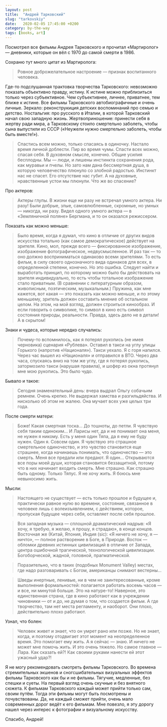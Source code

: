 ```yaml
---
layout: post
title:  "Андрей Тарковский"
slug: "tarkovskiy"
date:   2020-02-05 17:45:00 +0200
category: by-the-way
tags: [books, art]
---
```


Посмотрел все фильмы Андрея Тарковского и прочитал «Мартиролог» — дневники, которые он вёл с 1970 до самой смерти в 1986.

Сохраню тут много цитат из Мартиролога:

> Ровное доброжелательное настроение — признак воспитанного человека.

Где-то подслушанная трактовка творчества Тарковского: невозможно показать объективно правду, истину. К истине можно приблизиться только через субъективное. Чем субъективнее, личнее, приватнее, тем ближе к истине. 
Все фильмы Тарковского автобиографичные и очень личные. Зеркало: реконструкиция детских воспоминаний про семью и детство. Ностальгия: про русского в Италии, в которой Тарковский начал свою западную жизнь. Жертвоприношение: принести себя в жертву ради мира, а Тарковскому стоило смертельно заболеть, чтобы сына выпустили из СССР («Неужели нужно смертельно заболеть, чтобы быть вместе!»). 

> Спастись всем можно, только спасаясь в одиночку. Настало время личной доблести. Пир во время чумы. Спасти всех можно, спасая себя. В духовном смысле, конечно. Общие усилия бесплодны. Мы — люди, и лишены инстинкта сохранения рода, как муравьи и пчелы. Но зато нам дана бессмертная душа, в которую человечество плюнуло со злобной радостью. Инстинкт нас не спасет. Его отсутствие нас губит. А на духовные, нравственные устои мы плюнули. Что же во спасение?

Про актеров:

> Актеры глупы. В жизни еще ни разу не встречал умного актера. Ни разу! Были добрые, злые, самовлюбленные, скромные, но умных — никогда, ни разу. Видел одного умного актера — в «Земляничной поляне» Бергмана, и то он оказался режиссером.

Показать как можно меньше:

> Было время, когда я думал, что кино в отличие от других видов искусства тотально (как самое демократическое) действует на зрителя. Кино, мол, прежде всего — фиксированное изображение, изображение фотографическое, недвусмысленное. И раз так — то оно должно восприниматься одинаково всеми зрителями. То есть фильм, в силу своего однозначного вида одинаков для всех, в определенной степени, конечно. Но это ошибка.
> Следует найти и выработать принцип, по которому можно было бы действовать на зрителя индивидуально, то есть чтобы тотальное изображение стало приватным. (В сравнении с литературным образом, живописным, поэтическим, музыкальным.) Пружина, как мне кажется, вот какая — это показать как можно меньше, и по этому меньшему, зритель должен составить мнение об остальном целом. На этом, на мой взгляд, должен строиться кинообраз. И если говорить о символике, то символ в кино есть символ состояния природы, реальности. Правда, здесь дело не в детали! А в скрытом!

Знаки и чудеса, которые нередко случались:

> Почему-то вспомнилось, как я потерял рукопись (не имея черновика) сценария «Рублева». Оставил в такси на углу улицы Горького (напротив «Националя»). Такси уехало. Я с горя напился. Через час вышел из «Националя» и отправился в ВТО. Через два часа, спускаясь вниз на том же углу, где я потерял рукопись, затормозило такси (нарушая правила), и шофер из окна протянул мне мою рукопись. Это было чудо.

Бывало и такое:

> Сегодня знаменательный день: вчера выдрал Ольгу собачьим ремнем. Очень крепко. Не выдержал хамства и разгильдяйства. И нисколько об этом не жалею. Она мучает всех уже целых три года.

После смерти матери:

> Боже! Какая смертная тоска… До тошноты, до петли. Я чувствую себя таким одиноким… И Ларисы нет, да и не понимает она меня, не нужен я никому. Есть у меня один Тяпа, да я ему не буду нужен. Один я. Совсем один. Я чувствую это страшное смертельное одиночество, и это чувство становится еще страшнее, когда начинаешь понимать, что одиночество — это смерть. Меня все предали или предают.
> Я один… Открываются все поры моей души, которая становится беззащитной, потому что в них начинает входить смерть. Мне страшно. Как страшно быть одному. Только Тяпус. Я не хочу жить. Я боюсь мне невыносимо жить.

Мысли:

> Настоящего не существует — есть только прошлое и будущее и, практически равное нулю во времени, состояние, связанное в человеке лишь с волеизъявлением, с действием, которое, пропуская будущее через себя, оставляет после себя прошлое.

> Вся западная музыка — сплошной драматический надрыв: «Я хочу, я требую, я желаю, я прошу, я страдаю», в конце концов. Восточная же (Китай, Япония, Индия (sic): «Я ничего не хочу, я — ничто», — полное растворение в Боге, в Природе. Восток — обломки древних истинных цивилизаций в отличие от Запада, центра ошибочной трагической, технологической цивилизации. Богоборческой, жадной, головной, прагматической.

> Поразительно, что в таких (подобных Monument Valley) местах, где надо разговаривать с Богом, американцы снимают вестерны...

> Шведы инертные, ленивые, ни в чем не заинтересованные, кроме выполнения формальностей: полагается работать восемь часов — и все, ни минутой больше. Это на натуре-то! Наверное, это единственная страна, где в кино работают как в учреждении чиновники — от и до, не думая о том, что создается фильм. А где творчество, там нет места регламенту, и наоборот. Они плохо, действительно плохо работают.

Узнал, что болен:

> Человек живет и знает, что он умрет рано или позже. Но не знает, когда, и поэтому отодвигает этот момент на неопределенное время.
> Это помогает ему жить. А я сейчас — знаю. И ничего не может мне помочь жить. И это очень тяжело. Но самое главное — Лара. Как сказать ей?! Как своими руками нанести ей этот ужасный удар?!

Я не могу рекомендовать смотреть фильмы Тарковского. Во времена стремительных экшенов и сногсшибательных визуальных эффектов фильмы Тарковского как бы и не фильмы. Тягучие, медленные, без спешки и суеты. На первый взгляд очень скучные и без внятного сюжета. К фильмам Тарковского каждый может прийти только сам, своим путём. Тогда эти фильмы могут быть посмотрены и почувствованы. Да, не каждый сможет прийти, очень мало современных дорог ведёт к его фильмам. Мне повезло, я эту дорогу нашел через интерес к фотографии и визуальному искусству.

Спасибо, Андрей!
